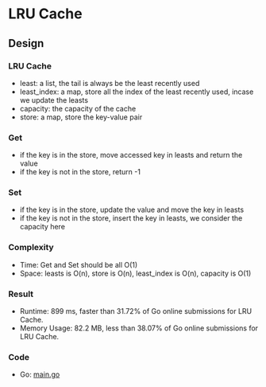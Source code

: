 # LRU Cache
## Design
### LRU Cache
- least: a list, the tail is always be the least recently used
- least_index: a map, store all the index of the least recently used, incase we update the leasts
- capacity: the capacity of the cache
- store: a map, store the key-value pair
### Get
- if the key is in the store, move accessed key in leasts and return the value
- if the key is not in the store, return -1
### Set
- if the key is in the store, update the value and move the key in leasts
- if the key is not in the store, insert the key in leasts, we consider the capacity here
### Complexity
- Time: Get and Set should be all O(1)
- Space: leasts is O(n), store is O(n), least_index is O(n), capacity is O(1)
### Result
- Runtime: 899 ms, faster than 31.72% of Go online submissions for LRU Cache.
- Memory Usage: 82.2 MB, less than 38.07% of Go online submissions for LRU Cache.
### Code
- Go: [main.go](#maingo)